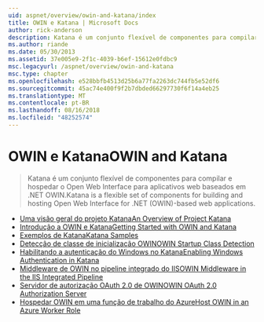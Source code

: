 ```yaml
---
uid: aspnet/overview/owin-and-katana/index
title: OWIN e Katana | Microsoft Docs
author: rick-anderson
description: Katana é um conjunto flexível de componentes para compilar e hospedar o Open Web Interface para aplicativos web baseados em .NET OWIN.
ms.author: riande
ms.date: 05/30/2013
ms.assetid: 37e005e9-2f1c-4039-b6ef-15612e0fdbc9
msc.legacyurl: /aspnet/overview/owin-and-katana
msc.type: chapter
ms.openlocfilehash: e528bbfb4513d25b6a77fa2263dc744fb5e52df6
ms.sourcegitcommit: 45ac74e400f9f2b7dbded66297730f6f14a4eb25
ms.translationtype: MT
ms.contentlocale: pt-BR
ms.lasthandoff: 08/16/2018
ms.locfileid: "48252574"
---
```

<a name="owin-and-katana"></a><span data-ttu-id="3b419-103">OWIN e Katana</span><span class="sxs-lookup"><span data-stu-id="3b419-103">OWIN and Katana</span></span>
====================
> <span data-ttu-id="3b419-104">Katana é um conjunto flexível de componentes para compilar e hospedar o Open Web Interface para aplicativos web baseados em .NET OWIN.</span><span class="sxs-lookup"><span data-stu-id="3b419-104">Katana is a flexible set of components for building and hosting Open Web Interface for .NET (OWIN)-based web applications.</span></span>


- [<span data-ttu-id="3b419-105">Uma visão geral do projeto Katana</span><span class="sxs-lookup"><span data-stu-id="3b419-105">An Overview of Project Katana</span></span>](an-overview-of-project-katana.md)
- [<span data-ttu-id="3b419-106">Introdução a OWIN e Katana</span><span class="sxs-lookup"><span data-stu-id="3b419-106">Getting Started with OWIN and Katana</span></span>](getting-started-with-owin-and-katana.md)
- [<span data-ttu-id="3b419-107">Exemplos de Katana</span><span class="sxs-lookup"><span data-stu-id="3b419-107">Katana Samples</span></span>](katana-samples.md)
- [<span data-ttu-id="3b419-108">Detecção de classe de inicialização OWIN</span><span class="sxs-lookup"><span data-stu-id="3b419-108">OWIN Startup Class Detection</span></span>](owin-startup-class-detection.md)
- [<span data-ttu-id="3b419-109">Habilitando a autenticação do Windows no Katana</span><span class="sxs-lookup"><span data-stu-id="3b419-109">Enabling Windows Authentication in Katana</span></span>](enabling-windows-authentication-in-katana.md)
- [<span data-ttu-id="3b419-110">Middleware de OWIN no pipeline integrado do IIS</span><span class="sxs-lookup"><span data-stu-id="3b419-110">OWIN Middleware in the IIS Integrated Pipeline</span></span>](owin-middleware-in-the-iis-integrated-pipeline.md)
- [<span data-ttu-id="3b419-111">Servidor de autorização OAuth 2.0 de OWIN</span><span class="sxs-lookup"><span data-stu-id="3b419-111">OWIN OAuth 2.0 Authorization Server</span></span>](owin-oauth-20-authorization-server.md)
- [<span data-ttu-id="3b419-112">Hospedar OWIN em uma função de trabalho do Azure</span><span class="sxs-lookup"><span data-stu-id="3b419-112">Host OWIN in an Azure Worker Role</span></span>](host-owin-in-an-azure-worker-role.md)
